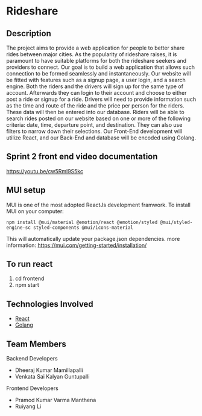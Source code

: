 # Rideshare

 ## Description

The project aims to provide a web application for people to better share rides between major cities. As the popularity of rideshare raises, it is paramount to have suitable platforms for both the rideshare seekers and providers to connect. Our goal is to build a web application that allows such connection to be formed seamlessly and instantaneously. Our website will be fitted with features such as a signup page, a user login, and a search engine. Both the riders and the drivers will sign up for the same type of account. Afterwards they can login to their account and choose to either post a ride or signup for a ride. Drivers will need to provide information such as the time and route of the ride and the price per person for the riders. These data will then be entered into our database. Riders will be able to search rides posted on our website based on one or more of the following criteria: date, time, departure point, and destination. They can also use filters to narrow down their selections. Our Front-End development will utilize React, and our Back-End and database will be encoded using Golang. 
 
 
 
 ## Sprint 2 front end video documentation
 https://youtu.be/cw5Rml9S5kc
 
 
 ## MUI setup
MUI is one of the most adopted ReactJs development framwork.
To install MUI on your computer:
```
npm install @mui/material @emotion/react @emotion/styled @mui/styled-engine-sc styled-components @mui/icons-material
```
This will automatically update your package.json dependencies.
more information: https://mui.com/getting-started/installation/

 ## To run react
1. cd frontend
2. npm start

 ## Technologies Involved
  - [React](https://reactjs.org/)
  - [Golang](https://go.dev)

 ## Team Members
 
 Backend Developers
  - Dheeraj Kumar Mamillapalli
  - Venkata Sai Kalyan Guntupalli

 Frontend Developers
  - Pramod Kumar Varma Manthena
  - Ruiyang Li

  
